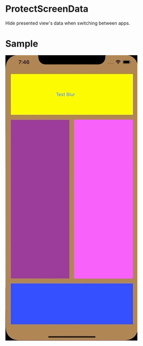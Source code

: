# ProtectScreenData
Hide presented view's data when switching between apps.

# Sample
![](Sample.gif)
